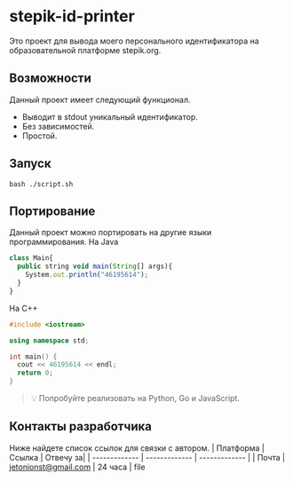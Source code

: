 # stepik-id-printer
Это проект для вывода моего персонального идентификатора на образовательной платформе stepik.org.
## Возможности
Данный проект имеет следующий функционал.
* Выводит в stdout уникальный идентификатор.
* Без зависимостей.
* Простой.
## Запуск
`bash ./script.sh`
## Портирование
Данный проект можно портировать на другие языки программирования.
Ha Java
```javascript
class Main{
  public string void main(String[] args){
    System.out.println("46195614");
  }
}
```
Ha C++
```cpp
#include <iostream>

using namespace std;

int main() { 
  cout << 46195614 << endl;
  return 0;
}
```
>:bulb: Попробуйте реализовать на Python, Go и JavaScript.
## Контакты разработчика
Ниже найдете список ссылок для связки с автором.
| Платформа  | Ссылка | Отвечу за|
| ------------- | ------------- | ------------- |
| Почта  | jetonionst@gmail.com  | 24 часа |
file
